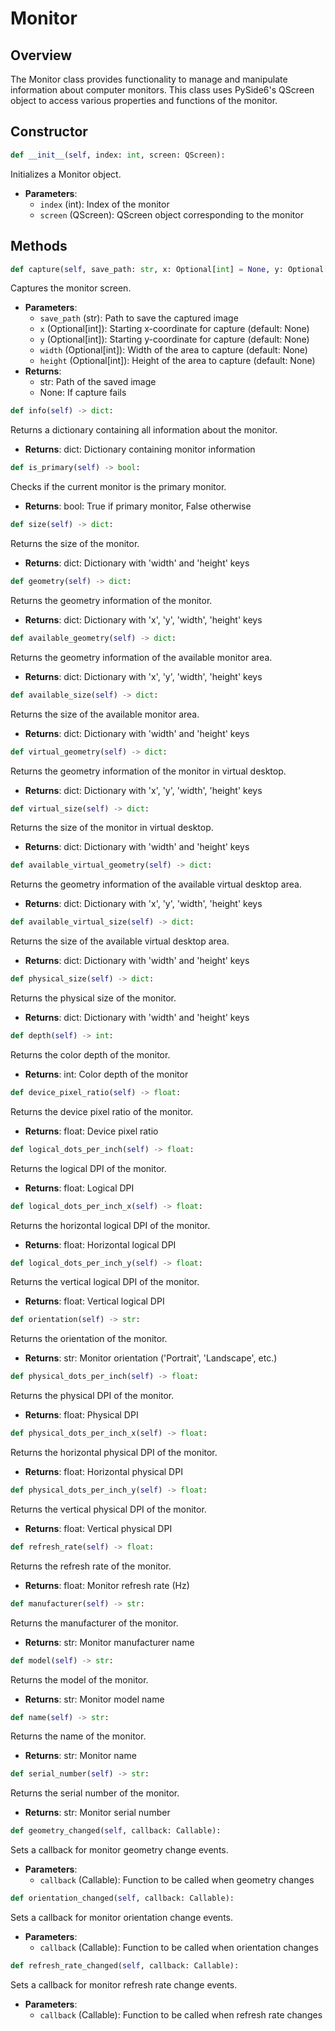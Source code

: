 # Monitor

## Overview

The Monitor class provides functionality to manage and manipulate information about computer monitors. This class uses PySide6's QScreen object to access various properties and functions of the monitor.

## Constructor

```python
def __init__(self, index: int, screen: QScreen):
```

Initializes a Monitor object.

- **Parameters**:
  - `index` (int): Index of the monitor
  - `screen` (QScreen): QScreen object corresponding to the monitor

## Methods

```python
def capture(self, save_path: str, x: Optional[int] = None, y: Optional[int] = None, width: Optional[int] = None, height: Optional[int] = None) -> Optional[str]:
```

Captures the monitor screen.

- **Parameters**:
  - `save_path` (str): Path to save the captured image
  - `x` (Optional[int]): Starting x-coordinate for capture (default: None)
  - `y` (Optional[int]): Starting y-coordinate for capture (default: None)
  - `width` (Optional[int]): Width of the area to capture (default: None)
  - `height` (Optional[int]): Height of the area to capture (default: None)
- **Returns**:
  - str: Path of the saved image
  - None: If capture fails

```python
def info(self) -> dict:
```

Returns a dictionary containing all information about the monitor.

- **Returns**: dict: Dictionary containing monitor information

```python
def is_primary(self) -> bool:
```

Checks if the current monitor is the primary monitor.

- **Returns**: bool: True if primary monitor, False otherwise

```python
def size(self) -> dict:
```

Returns the size of the monitor.

- **Returns**: dict: Dictionary with 'width' and 'height' keys

```python
def geometry(self) -> dict:
```

Returns the geometry information of the monitor.

- **Returns**: dict: Dictionary with 'x', 'y', 'width', 'height' keys

```python
def available_geometry(self) -> dict:
```

Returns the geometry information of the available monitor area.

- **Returns**: dict: Dictionary with 'x', 'y', 'width', 'height' keys

```python
def available_size(self) -> dict:
```

Returns the size of the available monitor area.

- **Returns**: dict: Dictionary with 'width' and 'height' keys

```python
def virtual_geometry(self) -> dict:
```

Returns the geometry information of the monitor in virtual desktop.

- **Returns**: dict: Dictionary with 'x', 'y', 'width', 'height' keys

```python
def virtual_size(self) -> dict:
```

Returns the size of the monitor in virtual desktop.

- **Returns**: dict: Dictionary with 'width' and 'height' keys

```python
def available_virtual_geometry(self) -> dict:
```

Returns the geometry information of the available virtual desktop area.

- **Returns**: dict: Dictionary with 'x', 'y', 'width', 'height' keys

```python
def available_virtual_size(self) -> dict:
```

Returns the size of the available virtual desktop area.

- **Returns**: dict: Dictionary with 'width' and 'height' keys

```python
def physical_size(self) -> dict:
```

Returns the physical size of the monitor.

- **Returns**: dict: Dictionary with 'width' and 'height' keys

```python
def depth(self) -> int:
```

Returns the color depth of the monitor.

- **Returns**: int: Color depth of the monitor

```python
def device_pixel_ratio(self) -> float:
```

Returns the device pixel ratio of the monitor.

- **Returns**: float: Device pixel ratio

```python
def logical_dots_per_inch(self) -> float:
```

Returns the logical DPI of the monitor.

- **Returns**: float: Logical DPI

```python
def logical_dots_per_inch_x(self) -> float:
```

Returns the horizontal logical DPI of the monitor.

- **Returns**: float: Horizontal logical DPI

```python
def logical_dots_per_inch_y(self) -> float:
```

Returns the vertical logical DPI of the monitor.

- **Returns**: float: Vertical logical DPI

```python
def orientation(self) -> str:
```

Returns the orientation of the monitor.

- **Returns**: str: Monitor orientation ('Portrait', 'Landscape', etc.)

```python
def physical_dots_per_inch(self) -> float:
```

Returns the physical DPI of the monitor.

- **Returns**: float: Physical DPI

```python
def physical_dots_per_inch_x(self) -> float:
```

Returns the horizontal physical DPI of the monitor.

- **Returns**: float: Horizontal physical DPI

```python
def physical_dots_per_inch_y(self) -> float:
```

Returns the vertical physical DPI of the monitor.

- **Returns**: float: Vertical physical DPI

```python
def refresh_rate(self) -> float:
```

Returns the refresh rate of the monitor.

- **Returns**: float: Monitor refresh rate (Hz)

```python
def manufacturer(self) -> str:
```

Returns the manufacturer of the monitor.

- **Returns**: str: Monitor manufacturer name

```python
def model(self) -> str:
```

Returns the model of the monitor.

- **Returns**: str: Monitor model name

```python
def name(self) -> str:
```

Returns the name of the monitor.

- **Returns**: str: Monitor name

```python
def serial_number(self) -> str:
```

Returns the serial number of the monitor.

- **Returns**: str: Monitor serial number

```python
def geometry_changed(self, callback: Callable):
```

Sets a callback for monitor geometry change events.

- **Parameters**:
  - `callback` (Callable): Function to be called when geometry changes

```python
def orientation_changed(self, callback: Callable):
```

Sets a callback for monitor orientation change events.

- **Parameters**:
  - `callback` (Callable): Function to be called when orientation changes

```python
def refresh_rate_changed(self, callback: Callable):
```

Sets a callback for monitor refresh rate change events.

- **Parameters**:
  - `callback` (Callable): Function to be called when refresh rate changes
